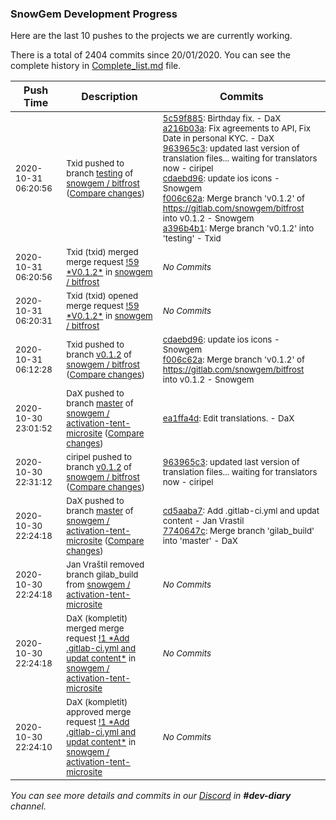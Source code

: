 
### SnowGem Development Progress

Here are the last 10 pushes to the projects we are currently working.

There is a total of 2404 commits since 20/01/2020. You can see the complete history in
 [Complete_list.md](Complete_list.md) file.

| Push Time | Description | Commits |
| --- | --- | --- |
| <sub>2020-10-31 06:20:56</sub> | <sub>Txid pushed to branch [testing](https://gitlab.com/snowgem/bitfrost/commits/testing) of [snowgem / bitfrost](https://gitlab.com/snowgem/bitfrost) ([Compare changes](https://gitlab.com/snowgem/bitfrost/compare/09c3361eeb51d55b7c0585fa881b83738cfaeaa2...a396b4b18a7bc23ead50df3e76745059315c5331))</sub> | <sub>[5c59f885](https://gitlab.com/snowgem/bitfrost/-/commit/5c59f88525ab2210c6a41f93521a9a26b4316b3e): Birthday fix. - DaX<br>[a216b03a](https://gitlab.com/snowgem/bitfrost/-/commit/a216b03aec8512e0b7ca840037698f248e1b3289): Fix agreements to API, Fix Date in personal KYC. - DaX<br>[963965c3](https://gitlab.com/snowgem/bitfrost/-/commit/963965c37a559238adab75e5ac999a456c6aeef6): updated last version of translation files... waiting for translators now - ciripel<br>[cdaebd96](https://gitlab.com/snowgem/bitfrost/-/commit/cdaebd96e7fa6d9feade1fd72269b1d0b0699c3d): update ios icons - Snowgem<br>[f006c62a](https://gitlab.com/snowgem/bitfrost/-/commit/f006c62a2d9b424acda8b4ea429907e636757a52): Merge branch 'v0.1.2' of https://gitlab.com/snowgem/bitfrost into v0.1.2 - Snowgem<br>[a396b4b1](https://gitlab.com/snowgem/bitfrost/-/commit/a396b4b18a7bc23ead50df3e76745059315c5331): Merge branch 'v0.1.2' into 'testing' - Txid</sub> |
| <sub>2020-10-31 06:20:56</sub> | <sub>Txid (txid) merged merge request [\!59 \*V0\.1\.2\*](https://gitlab.com/snowgem/bitfrost/-/merge_requests/59) in [snowgem / bitfrost](https://gitlab.com/snowgem/bitfrost)</sub> | <sub>_No Commits_</sub> |
| <sub>2020-10-31 06:20:31</sub> | <sub>Txid (txid) opened merge request [\!59 \*V0\.1\.2\*](https://gitlab.com/snowgem/bitfrost/-/merge_requests/59) in [snowgem / bitfrost](https://gitlab.com/snowgem/bitfrost)</sub> | <sub>_No Commits_</sub> |
| <sub>2020-10-31 06:12:28</sub> | <sub>Txid pushed to branch [v0\.1\.2](https://gitlab.com/snowgem/bitfrost/commits/v0.1.2) of [snowgem / bitfrost](https://gitlab.com/snowgem/bitfrost) ([Compare changes](https://gitlab.com/snowgem/bitfrost/compare/963965c37a559238adab75e5ac999a456c6aeef6...f006c62a2d9b424acda8b4ea429907e636757a52))</sub> | <sub>[cdaebd96](https://gitlab.com/snowgem/bitfrost/-/commit/cdaebd96e7fa6d9feade1fd72269b1d0b0699c3d): update ios icons - Snowgem<br>[f006c62a](https://gitlab.com/snowgem/bitfrost/-/commit/f006c62a2d9b424acda8b4ea429907e636757a52): Merge branch 'v0.1.2' of https://gitlab.com/snowgem/bitfrost into v0.1.2 - Snowgem</sub> |
| <sub>2020-10-30 23:01:52</sub> | <sub>DaX pushed to branch [master](https://gitlab.com/snowgem/activation-tent-microsite/commits/master) of [snowgem / activation\-tent\-microsite](https://gitlab.com/snowgem/activation-tent-microsite) ([Compare changes](https://gitlab.com/snowgem/activation-tent-microsite/compare/7740647c71cea7c8620532ab83cc4ab57081a0a8...ea1ffa4d20f7ba0258d86814225af131e70823ae))</sub> | <sub>[ea1ffa4d](https://gitlab.com/snowgem/activation-tent-microsite/-/commit/ea1ffa4d20f7ba0258d86814225af131e70823ae): Edit translations. - DaX</sub> |
| <sub>2020-10-30 22:31:12</sub> | <sub>ciripel pushed to branch [v0\.1\.2](https://gitlab.com/snowgem/bitfrost/commits/v0.1.2) of [snowgem / bitfrost](https://gitlab.com/snowgem/bitfrost) ([Compare changes](https://gitlab.com/snowgem/bitfrost/compare/a216b03aec8512e0b7ca840037698f248e1b3289...963965c37a559238adab75e5ac999a456c6aeef6))</sub> | <sub>[963965c3](https://gitlab.com/snowgem/bitfrost/-/commit/963965c37a559238adab75e5ac999a456c6aeef6): updated last version of translation files... waiting for translators now - ciripel</sub> |
| <sub>2020-10-30 22:24:18</sub> | <sub>DaX pushed to branch [master](https://gitlab.com/snowgem/activation-tent-microsite/commits/master) of [snowgem / activation\-tent\-microsite](https://gitlab.com/snowgem/activation-tent-microsite) ([Compare changes](https://gitlab.com/snowgem/activation-tent-microsite/compare/c2ad4434ec8f317b6b82510f85296cbdb6b71db0...7740647c71cea7c8620532ab83cc4ab57081a0a8))</sub> | <sub>[cd5aaba7](https://gitlab.com/snowgem/activation-tent-microsite/-/commit/cd5aaba7c7aa7c4de3b70b342712a6b808027b85): Add .gitlab-ci.yml and updat content - Jan Vrastil<br>[7740647c](https://gitlab.com/snowgem/activation-tent-microsite/-/commit/7740647c71cea7c8620532ab83cc4ab57081a0a8): Merge branch 'gilab_build' into 'master' - DaX</sub> |
| <sub>2020-10-30 22:24:18</sub> | <sub>Jan Vraštil removed branch gilab_build from [snowgem / activation\-tent\-microsite](https://gitlab.com/snowgem/activation-tent-microsite)</sub> | <sub>_No Commits_</sub> |
| <sub>2020-10-30 22:24:18</sub> | <sub>DaX (kompletit) merged merge request [\!1 \*Add \.gitlab\-ci\.yml and updat content\*](https://gitlab.com/snowgem/activation-tent-microsite/-/merge_requests/1) in [snowgem / activation\-tent\-microsite](https://gitlab.com/snowgem/activation-tent-microsite)</sub> | <sub>_No Commits_</sub> |
| <sub>2020-10-30 22:24:10</sub> | <sub>DaX (kompletit) approved merge request [\!1 \*Add \.gitlab\-ci\.yml and updat content\*](https://gitlab.com/snowgem/activation-tent-microsite/-/merge_requests/1) in [snowgem / activation\-tent\-microsite](https://gitlab.com/snowgem/activation-tent-microsite)</sub> | <sub>_No Commits_</sub> |

_You can see more details and commits in our [Discord](https://discord.gg/zumGnbg) in **#dev-diary** channel._
